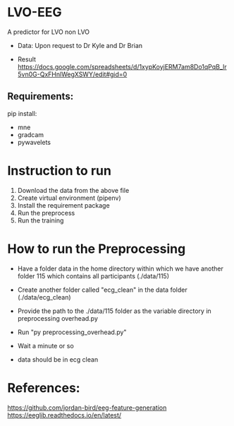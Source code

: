 # LVO-EEG
A predictor for LVO non LVO

* Data: Upon request to Dr Kyle and Dr Brian

* Result https://docs.google.com/spreadsheets/d/1xypKoyjERM7am8Do1qPqB_lr5vn0G-QxFHnlWegXSWY/edit#gid=0



## Requirements:
pip install:
* mne
* gradcam
* pywavelets




# Instruction to run
1. Download the data from the above file
2. Create virtual environment (pipenv)
3. Install the requirement package
4. Run the preprocess
5. Run the training



# How to run the Preprocessing 

* Have a folder data in the home directory within which we have another folder 115 which contains all participants (./data/115)

* Create another folder called "ecg_clean" in the data folder (./data/ecg_clean)

* Provide the path to the ./data/115 folder as the variable directory in preprocessing overhead.py

* Run "py preprocessing_overhead.py"

* Wait a minute or so

* data should be in ecg clean

# References:
https://github.com/jordan-bird/eeg-feature-generation
https://eeglib.readthedocs.io/en/latest/

